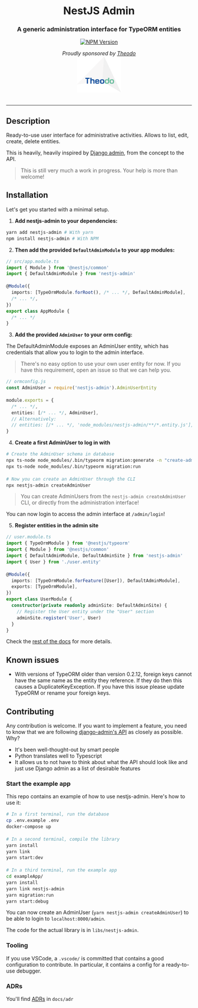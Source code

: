 <h1 align="center">NestJS Admin</h1>

<h3 align="center">
  A generic administration interface for TypeORM entities
</h3>
<p align="center">
  <a href="https://www.npmjs.com/package/nestjs-admin">
    <img src="https://img.shields.io/npm/v/nestjs-admin.svg" alt="NPM Version" />
  </a>
</p>

<div>
  <div align="center">
    <em>Proudly sponsored by <a href="https://www.theodo.co.uk/experts/node-js-fullstack-javascript">Theodo</a></em>
  </div>
  <div align="center">
    <a href="https://www.theodo.co.uk/experts/node-js-fullstack-javascript">
      <img src="./docs/assets/theodo.svg" width="120rem" alt="Theodo logo" />
    </a>
  </div>
</div>

<br />

---

## Description

Ready-to-use user interface for administrative activities. Allows to list, edit, create, delete entities.

This is heavily, heavily inspired by [Django admin](https://djangobook.com/mdj2-django-admin/), from the concept to the API.

> This is still very much a work in progress.
> Your help is more than welcome!

## Installation

Let's get you started with a minimal setup.

1. **Add nestjs-admin to your dependencies:**

```bash
yarn add nestjs-admin # With yarn
npm install nestjs-admin # With NPM
```

2. **Then add the provided `DefaultAdminModule` to your app modules:**

```ts
// src/app.module.ts
import { Module } from '@nestjs/common'
import { DefaultAdminModule } from 'nestjs-admin'

@Module({
  imports: [TypeOrmModule.forRoot(), /* ... */, DefaultAdminModule],
  /* ... */,
})
export class AppModule {
  /* ... */
}
```

3. **Add the provided `AdminUser` to your orm config:**

The DefaultAdminModule exposes an AdminUser entity, which has credentials that allow you to login to the admin interface.

> There's no easy option to use your own user entity for now. If you have this requirement, open an issue so that we can help you.

```ts
// ormconfig.js
const AdminUser = require('nestjs-admin').AdminUserEntity

module.exports = {
  /* ... */,
  entities: [/* ... */, AdminUser],
  // Alternatively:
  // entities: [/* ... */, 'node_modules/nestjs-admin/**/*.entity.js'],
}

```

4. **Create a first AdminUser to log in with**

```bash
# Create the AdminUser schema in database
npx ts-node node_modules/.bin/typeorm migration:generate -n "create-admin-user"
npx ts-node node_modules/.bin/typeorm migration:run

# Now you can create an AdminUser through the CLI
npx nestjs-admin createAdminUser
```

> You can create AdminUsers from the `nestjs-admin createAdminUser` CLI, or directly from the administration interface!

You can now login to access the admin interface at `/admin/login`!

5. **Register entities in the admin site**

```ts
// user.module.ts
import { TypeOrmModule } from '@nestjs/typeorm'
import { Module } from '@nestjs/common'
import { DefaultAdminModule, DefaultAdminSite } from 'nestjs-admin'
import { User } from './user.entity'

@Module({
  imports: [TypeOrmModule.forFeature([User]), DefaultAdminModule],
  exports: [TypeOrmModule],
})
export class UserModule {
  constructor(private readonly adminSite: DefaultAdminSite) {
    // Register the User entity under the "User" section
    adminSite.register('User', User)
  }
}
```

Check the [rest of the docs](./docs) for more details.

## Known issues

- With versions of TypeORM older than version 0.2.12, foreign keys cannot have the same name as the entity they reference. If they do then this causes a DuplicateKeyException. If you have this issue please update TypeORM or rename your foreign keys.

## Contributing

Any contribution is welcome. If you want to implement a feature, you need to know that we are following [django-admin's API](https://docs.djangoproject.com/en/2.2/ref/contrib/admin/) as closely as possible. Why?

- It's been well-thought-out by smart people
- Python translates well to Typescript
- It allows us to not have to think about what the API should look like and just use Django admin as a list of desirable features

### Start the example app

This repo contains an example of how to use nestjs-admin. Here's how to use it:

```bash
# In a first terminal, run the database
cp .env.example .env
docker-compose up

# In a second terminal, compile the library
yarn install
yarn link
yarn start:dev

# In a third terminal, run the example app
cd exampleApp/
yarn install
yarn link nestjs-admin
yarn migration:run
yarn start:debug
```

You can now create an AdminUser (`yarn nestjs-admin createAdminUser`) to be able to login to `localhost:8000/admin`.

The code for the actual library is in `libs/nestjs-admin`.

### Tooling

If you use VSCode, a `.vscode/` is committed that contains a good configuration to contribute. In particular, it contains a config for a ready-to-use debugger.

### ADRs

You'll find [ADRs](https://github.com/joelparkerhenderson/architecture_decision_record#suggestions-for-writing-good-adrs) in `docs/adr`
